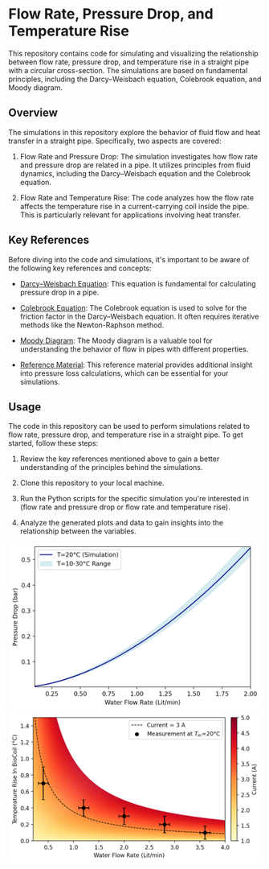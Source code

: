# Flow Rate, Pressure Drop, and Temperature Rise

This repository contains code for simulating and visualizing the relationship between flow rate, pressure drop, and temperature rise in a straight pipe with a circular cross-section. The simulations are based on fundamental principles, including the Darcy–Weisbach equation, Colebrook equation, and Moody diagram.

## Overview

The simulations in this repository explore the behavior of fluid flow and heat transfer in a straight pipe. Specifically, two aspects are covered:

1. Flow Rate and Pressure Drop: The simulation investigates how flow rate and pressure drop are related in a pipe. It utilizes principles from fluid dynamics, including the Darcy–Weisbach equation and the Colebrook equation.

2. Flow Rate and Temperature Rise: The code analyzes how the flow rate affects the temperature rise in a current-carrying coil inside the pipe. This is particularly relevant for applications involving heat transfer.

## Key References

Before diving into the code and simulations, it's important to be aware of the following key references and concepts:

- [Darcy–Weisbach Equation](https://en.wikipedia.org/wiki/Darcy%E2%80%93Weisbach_equation): This equation is fundamental for calculating pressure drop in a pipe.

- [Colebrook Equation](https://en.wikipedia.org/wiki/Darcy%E2%80%93Weisbach_equation#Colebrook_equation): The Colebrook equation is used to solve for the friction factor in the Darcy–Weisbach equation. It often requires iterative methods like the Newton-Raphson method.

- [Moody Diagram](https://en.wikipedia.org/wiki/Moody_chart): The Moody diagram is a valuable tool for understanding the behavior of flow in pipes with different properties.

- [Reference Material](https://www.ihsenergy.ca/support/documentation_ca/Harmony/content/html_files/reference_material/calculations_and_correlations/pressure_loss_calculations.htm): This reference material provides additional insight into pressure loss calculations, which can be essential for your simulations.

## Usage

The code in this repository can be used to perform simulations related to flow rate, pressure drop, and temperature rise in a straight pipe. To get started, follow these steps:

1. Review the key references mentioned above to gain a better understanding of the principles behind the simulations.

2. Clone this repository to your local machine.

3. Run the Python scripts for the specific simulation you're interested in (flow rate and pressure drop or flow rate and temperature rise).

4. Analyze the generated plots and data to gain insights into the relationship between the variables.

![FlowRate and Pressure Drop](FlowRate_PressureDrop.png)
![FlowRate and Pressure Drop](Temp_rise.png)
